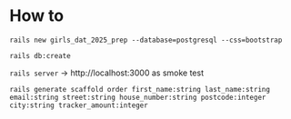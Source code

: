 # How to

`rails new girls_dat_2025_prep --database=postgresql --css=bootstrap`

`rails db:create`

`rails server` -> http://localhost:3000 as smoke test

`rails generate scaffold order first_name:string last_name:string email:string street:string house_number:string postcode:integer city:string tracker_amount:integer`
